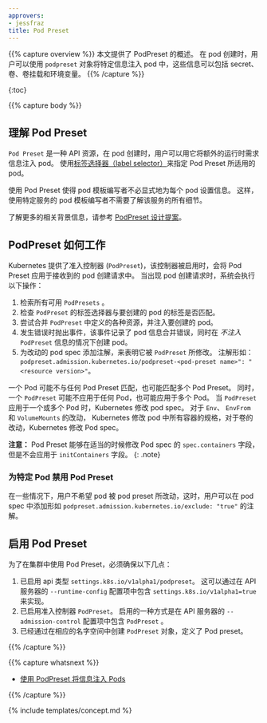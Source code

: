 ```yaml
---
approvers:
- jessfraz
title: Pod Preset
---
```


{{% capture overview %}}
本文提供了 PodPreset 的概述。 在 pod 创建时，用户可以使用 `podpreset` 对象将特定信息注入
pod 中，这些信息可以包括 secret、 卷、卷挂载和环境变量。
{{% /capture %}}

{:toc}

{{% capture body %}}
## 理解 Pod Preset

`Pod Preset` 是一种 API 资源，在 pod 创建时，用户可以用它将额外的运行时需求信息注入 pod。
使用[标签选择器（label selector）](/docs/concepts/overview/working-with-objects/labels/#label-selectors)来指定 Pod Preset 所适用的 pod。

使用 Pod Preset 使得 pod 模板编写者不必显式地为每个 pod 设置信息。
这样，使用特定服务的 pod 模板编写者不需要了解该服务的所有细节。

了解更多的相关背景信息，请参考 [ PodPreset 设计提案](https://git.k8s.io/community/contributors/design-proposals/service-catalog/pod-preset.md)。

## PodPreset 如何工作

Kubernetes 提供了准入控制器 (`PodPreset`)，该控制器被启用时，会将 Pod Preset 
应用于接收到的 pod 创建请求中。
当出现 pod 创建请求时，系统会执行以下操作：

1. 检索所有可用 `PodPresets` 。
1. 检查 `PodPreset` 的标签选择器与要创建的 pod 的标签是否匹配。
1. 尝试合并 `PodPreset` 中定义的各种资源，并注入要创建的 pod。
1. 发生错误时抛出事件，该事件记录了 pod 信息合并错误，同时在 _不注入_ `PodPreset` 信息的情况下创建 pod。
1. 为改动的 pod spec 添加注解，来表明它被 `PodPreset` 所修改。 注解形如：
`podpreset.admission.kubernetes.io/podpreset-<pod-preset name>": "<resource version>"`。

一个 Pod 可能不与任何 Pod Preset 匹配，也可能匹配多个 Pod Preset。 同时，一个 `PodPreset` 
可能不应用于任何 Pod，也可能应用于多个 Pod。 当 `PodPreset` 应用于一个或多个 Pod 时，Kubernetes
修改 pod spec。 对于 `Env`、 `EnvFrom` 和 `VolumeMounts` 的改动， Kubernetes 修改 pod 
中所有容器的规格，对于卷的改动，Kubernetes 修改 Pod spec。

**注意：** Pod Preset 能够在适当的时候修改 Pod spec 的 `spec.containers` 字段，
但是不会应用于 `initContainers` 字段。
{: .note}

### 为特定 Pod 禁用 Pod Preset

在一些情况下，用户不希望 pod 被 pod preset 所改动，这时，用户可以在 pod spec 中添加形如
 `podpreset.admission.kubernetes.io/exclude: "true"` 的注解。

## 启用 Pod Preset

为了在集群中使用 Pod Preset，必须确保以下几点：

1.  已启用 api 类型 `settings.k8s.io/v1alpha1/podpreset`。 这可以通过在 API 服务器的
    `--runtime-config` 配置项中包含 `settings.k8s.io/v1alpha1=true` 来实现。
1.  已启用准入控制器 `PodPreset`。 启用的一种方式是在 API 服务器的 `--admission-control`
    配置项中包含 `PodPreset` 。
1.  已经通过在相应的名字空间中创建 `PodPreset` 对象，定义了 Pod preset。

{{% /capture %}}

{{% capture whatsnext %}}

* [使用 PodPreset 将信息注入 Pods](/docs/tasks/inject-data-application/podpreset/)

{{% /capture %}}

{% include templates/concept.md %}
